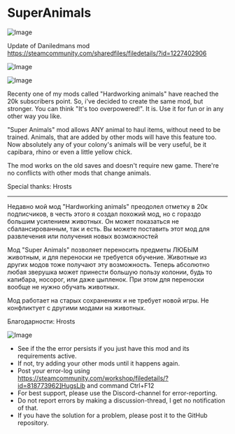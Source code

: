 # SuperAnimals

![Image](https://i.imgur.com/WAEzk68.png)

Update of Daniledmans mod
https://steamcommunity.com/sharedfiles/filedetails/?id=1227402906

![Image](https://i.imgur.com/7Gzt3Rg.png)

	
![Image](https://i.imgur.com/NOW7jU1.png)

Recenty one of my mods called &quot;Hardworking animals&quot; have reached the 20k subscribers point. So, i&apos;ve decided to create the same mod, but stronger. You can think &quot;It&apos;s too overpowered!&quot;. It is. Use it for fun or in any other way you like.

&quot;Super Animals&quot; mod allows ANY animal to haul items, without need to be trained. Animals, that are added by other mods will have this feature too.
Now absolutely any of your colony&apos;s animals will be very useful, be it capibara, rhino or even a little yellow chick.

The mod works on the old saves and doesn&apos;t require new game. There&apos;re no conflicts with other mods that change animals. 


Special thanks: Hrosts
_______	
Недавно мой мод &quot;Hardworking animals&quot; преодолел отметку в 20к подписчиков, в честь этого я создал похожий мод, но с гораздо большим усилением животных.
Он может показаться не сбалансированным, так и есть. Вы можете поставить этот мод для развлечения или получения новых возможностей

Мод &quot;Super Animals&quot; позволяет переносить предметы ЛЮБЫМ животным, и для переноски не требуется обучение.
Животные из других модов тоже получают эту возможность. Теперь абсолютно любая зверушка может принести большую пользу колонии, будь то капибара, носорог, или даже цыпленок.
При этом для переноски вообще не нужно обучать животных.

Мод работает на старых сохранениях и не требует новой игры. Не конфликтует с другими модами на животных.


Благодарности: Hrosts

![Image](https://i.imgur.com/Rs6T6cr.png)



-  See if the the error persists if you just have this mod and its requirements active.
-  If not, try adding your other mods until it happens again.
-  Post your error-log using https://steamcommunity.com/workshop/filedetails/?id=818773962]HugsLib and command Ctrl+F12
-  For best support, please use the Discord-channel for error-reporting.
-  Do not report errors by making a discussion-thread, I get no notification of that.
-  If you have the solution for a problem, please post it to the GitHub repository.



